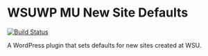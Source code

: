 # WSUWP MU New Site Defaults

[![Build Status](https://travis-ci.org/washingtonstateuniversity/WSUWP-Plugin-MU-New-Site-Defaults.svg?branch=master)](https://travis-ci.org/washingtonstateuniversity/WSUWP-Plugin-MU-New-Site_Defaults)

A WordPress plugin that sets defaults for new sites created at WSU.
